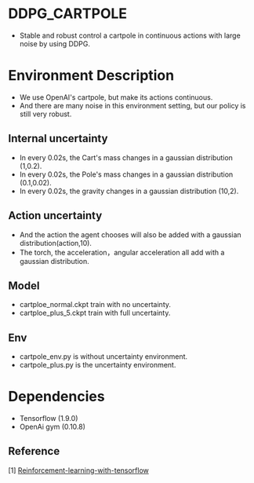 # DDPG_CARTPOLE
-  Stable and robust control a cartpole in continuous actions with large noise by using DDPG.

# Environment Description
-  We use OpenAI's cartpole, but make its actions continuous.
-  And there are many noise in this environment setting, but our policy is still very robust.
## Internal uncertainty
-  In every 0.02s, the Cart's mass changes in a gaussian distribution (1,0.2).
-  In every 0.02s, the Pole's mass changes in a gaussian distribution (0.1,0.02).
-  In every 0.02s, the gravity changes in a gaussian distribution (10,2).
## Action uncertainty
-  And the action the agent chooses will also be added with a gaussian distribution(action,10).
-  The torch, the acceleration，angular acceleration all add with a gaussian distribution.

## Model
- cartploe_normal.ckpt train with no uncertainty.
- cartploe_plus_5.ckpt train with full uncertainty.

## Env
- cartpole_env.py is without uncertainty environment.
- cartpole_plus.py is the uncertainty environment.

# Dependencies
- Tensorflow (1.9.0)
- OpenAi gym (0.10.8)

 ## Reference
[1] [Reinforcement-learning-with-tensorflow](https://github.com/MorvanZhou/Reinforcement-learning-with-tensorflow)  

